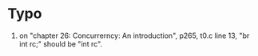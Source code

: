 # Typo
1. on "chapter 26: Concurrerncy: An introduction", p265, t0.c line 13,  "br int rc;" should be "int rc".
